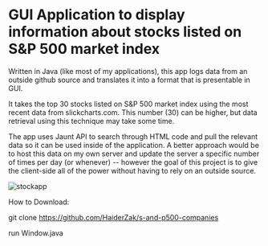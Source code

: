 # GUI Application to display information about stocks listed on S&P 500 market index
Written in Java (like most of my applications), this app logs data from an outside github source and translates it into a format that is presentable in GUI. 

It takes the top 30 stocks listed on S&P 500 market index using the most recent data from slickcharts.com. This number (30) can be higher, but data retrieval using this technique may take some time.

The app uses Jaunt API to search through HTML code and pull the relevant data so it can be used inside of the application. A better approach would be to host this data on my own server and update the server a specific number of times per day (or whenever) -- however the goal of this project is to give the client-side all of the power without having to rely on an outside source. 

![stockapp](https://user-images.githubusercontent.com/37321974/111355726-068ec600-865e-11eb-905d-86054532f7d6.PNG)

How to Download:

git clone https://github.com/HaiderZak/s-and-p500-companies

run Window.java
